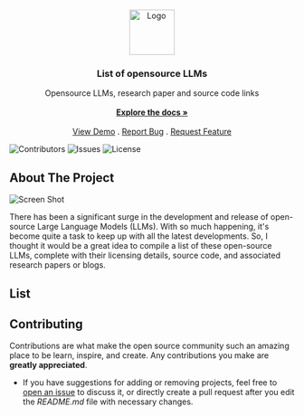 <br/>
<p align="center">
  <a href="https://github.com/Fazmin/Opensource-LLM-List">
    <img src="images/logo.png" alt="Logo" width="80" height="80">
  </a>

  <h3 align="center">List of opensource LLMs</h3>

  <p align="center">
    Opensource LLMs, research paper and source code links
    <br/>
    <br/>
    <a href="https://github.com/Fazmin/Opensource-LLM-List"><strong>Explore the docs »</strong></a>
    <br/>
    <br/>
    <a href="https://github.com/Fazmin/Opensource-LLM-List">View Demo</a>
    .
    <a href="https://github.com/Fazmin/Opensource-LLM-List/issues">Report Bug</a>
    .
    <a href="https://github.com/Fazmin/Opensource-LLM-List/issues">Request Feature</a>
  </p>
</p>

![Contributors](https://img.shields.io/github/contributors/Fazmin/Opensource-LLM-List?color=dark-green) ![Issues](https://img.shields.io/github/issues/Fazmin/Opensource-LLM-List) ![License](https://img.shields.io/github/license/Fazmin/Opensource-LLM-List) 

## About The Project

![Screen Shot](images/screenshot.png)

There has been a significant surge in the development and release of open-source Large Language Models (LLMs). With so much happening, it's become quite a task to keep up with all the latest developments. So, I thought it would be a great idea to compile a list of these open-source LLMs, complete with their licensing details, source code, and associated research papers or blogs.

## List



## Contributing

Contributions are what make the open source community such an amazing place to be learn, inspire, and create. Any contributions you make are **greatly appreciated**.
* If you have suggestions for adding or removing projects, feel free to [open an issue](https://github.com/Fazmin/Opensource-LLM-List/issues/new) to discuss it, or directly create a pull request after you edit the *README.md* file with necessary changes.